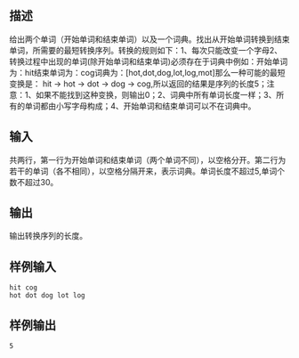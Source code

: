 ## 描述


给出两个单词（开始单词和结束单词）以及一个词典。找出从开始单词转换到结束单词，所需要的最短转换序列。转换的规则如下：1、每次只能改变一个字母2、转换过程中出现的单词(除开始单词和结束单词)必须存在于词典中例如：开始单词为：hit结束单词为：cog词典为：[hot,dot,dog,lot,log,mot]那么一种可能的最短变换是： hit -> hot -> dot -> dog -> cog,所以返回的结果是序列的长度5；注意：1、如果不能找到这种变换，则输出0；2、词典中所有单词长度一样；3、所有的单词都由小写字母构成；4、开始单词和结束单词可以不在词典中。

## 输入


共两行，第一行为开始单词和结束单词（两个单词不同），以空格分开。第二行为若干的单词（各不相同），以空格分隔开来，表示词典。单词长度不超过5,单词个数不超过30。

## 输出


输出转换序列的长度。

## 样例输入


```
hit cog
hot dot dog lot log
```


## 样例输出


```
5
```


